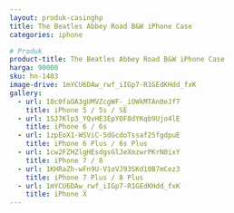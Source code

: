 ```yaml
---
layout: produk-casinghp
title: The Beatles Abbey Road B&W iPhone Case
categories: iphone

# Produk
product-title: The Beatles Abbey Road B&W iPhone Case
harga: 90000
sku: hn-1403
image-drive: 1mYCU6DAw_rwf_iIGp7-R1GEdKHdd_fxK
gallery:
  - url: 18c0faOA3gUMVZcgWF-_iOWkMTAn0eJf7
    title: iPhone 5 / 5s / SE
  - url: 1SJ7Klp3_YQvHE3EpYOF8dYKqb9Ujo4lE
    title: iPhone 6 / 6s
  - url: 1zpEoX1-WSViC-5dGcdoTssaf25fgdpuE
    title: iPhone 6 Plus / 6s Plus
  - url: 1cw2FZHZlgHEsdgsGlJeXmzwrPKrN0ixY
    title: iPhone 7 / 8
  - url: 1KHRaZh-wFn9U-V1oVJ93SKd10B7mCez3
    title: iPhone 7 Plus / 8 Plus
  - url: 1mYCU6DAw_rwf_iIGp7-R1GEdKHdd_fxK
    title: iPhone X
---
```

